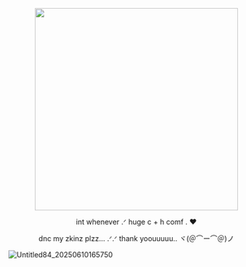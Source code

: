 <p align="center">
  <img width="400" height=400 src= "https://github.com/user-attachments/assets/69b1cdc3-e80d-4add-9a39-dc0deb4d71c8"






</p>



<p align="center">
	int whenever .ᐟ huge c + h comf . ♥

<p align= "center">
dnc my zkinz plzz... .ᐟ.ᐟ thank yoouuuuu.. ヾ(＠⌒ー⌒＠)ノ


</p>



![Untitled84_20250610165750](https://github.com/user-attachments/assets/068559ab-86b3-4c5f-88f6-e0ac6254d3e4)

